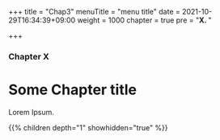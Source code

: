 +++
title = "Chap3"
menuTitle = "menu title"
date = 2021-10-29T16:34:39+09:00
weight = 1000
chapter = true
pre = "<b>X. </b>"

+++

### Chapter X

# Some Chapter title

Lorem Ipsum.

{{% children depth="1" showhidden="true" %}}
